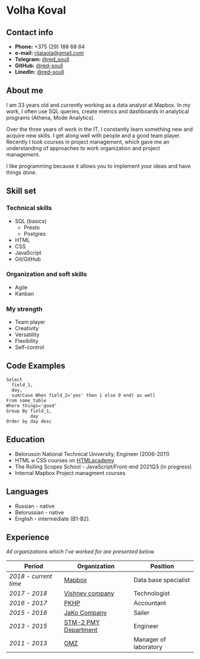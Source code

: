 # Volha Koval

## Contact info

* **Phone:** +375 (29) 188 68 84
* **e-mail:** rijaiaola@gmail.com
* **Telegram:** [@red_soull](https://t.me/red_soull)
* **GitHub:** [@red-soull](https://github.com/red-soull)
* **LinedIn:** [@red-soull](https://www.linkedin.com/in/red-soull/)

## About me

I am 33 years old and currently working as a data analyst at Mapbox. In my work, I often use SQL queries, create metrics and dashboards in analytical programs (Athena, Mode Analytics).

Over the three years of work in the IT, I constantly learn something new and acquire new skills. I get along well with people and a good team player. Recently I took courses in project management, which gave me an understanding of approaches to work organization and project management.

I like programming because it allows you to implement your ideas and have things done.
## Skill set

### Technical skills

* SQL (basics)
  * Presto
  * Postgres
* HTML
* CSS
* JavaScript
* Git/GitHub

### Organization and soft skills

* Agile
* Kanban

### My strength

* Team player
* Creativity
* Versatility
* Flexibility
* Self-control

## Code Examples

``` -- query example
Select
  field_1,
  day,
  sum(Case When field_2='yes' then 1 else 0 end) as well
From some_table
Where things='good'
Group By field_1, 
         day
Order by day desc
```

## Education

* Belorussin National Technical University, Engineer (2006-2011)
* HTML и CSS courses on [HTMLacademy](https://htmlacademy.ru/profile/id1169577)
* The Rolling Scopes School - JavaScript/Front-end 2021Q3 (in progress)
* Internal Mapbox Project managment courses

## Languages

* Russian - native
* Belorussian - native
* English - intermediate (B1-B2).

## Experience

_All organizations which I've worked for are presented below._

**Period** | **Organization** | **Position**
-----------|------------------|--------------
_2018 - current time_ | [Mapbox](https://www.mapbox.com/) | Data base specialist
_2017 - 2018_ | [Vishnev company](https://antynea.com/) | Technologist
_2016 - 2017_ | [PKHP](http://pkhp.by/) | Accountant
_2015 - 2016_ | [JaKo Company](https://sapermebel.by/stores/129/) | Sailer
_2013 - 2015_ | [STM-2 PMY Department](https://kartoteka.by/unp-200181691) | Engineer
_2011 - 2013_ | [OMZ](http://www.omz.by/) | Manager of laboratory
